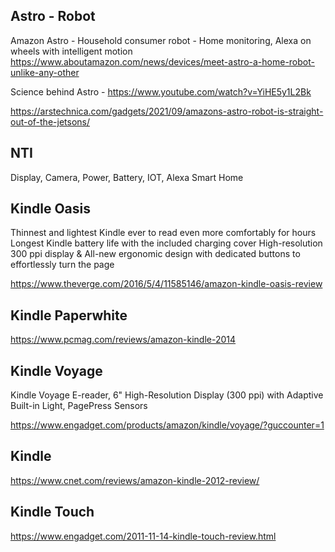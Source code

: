 Astro - Robot
-------------
Amazon Astro - Household consumer robot - Home monitoring, Alexa on wheels with intelligent motion
https://www.aboutamazon.com/news/devices/meet-astro-a-home-robot-unlike-any-other

Science behind Astro - https://www.youtube.com/watch?v=YiHE5y1L2Bk

https://arstechnica.com/gadgets/2021/09/amazons-astro-robot-is-straight-out-of-the-jetsons/


NTI
---
Display, Camera, Power, Battery, IOT, Alexa Smart Home

Kindle Oasis
------------
Thinnest and lightest Kindle ever to read even more comfortably for hours
Longest Kindle battery life with the included charging cover
High-resolution 300 ppi display & All-new ergonomic design with dedicated buttons to effortlessly turn the page

https://www.theverge.com/2016/5/4/11585146/amazon-kindle-oasis-review

Kindle Paperwhite
-----------------
https://www.pcmag.com/reviews/amazon-kindle-2014

Kindle Voyage
-------------
Kindle Voyage E-reader, 6" High-Resolution Display (300 ppi) with Adaptive Built-in Light, PagePress Sensors

https://www.engadget.com/products/amazon/kindle/voyage/?guccounter=1

Kindle
------
https://www.cnet.com/reviews/amazon-kindle-2012-review/

Kindle Touch
------------
https://www.engadget.com/2011-11-14-kindle-touch-review.html
